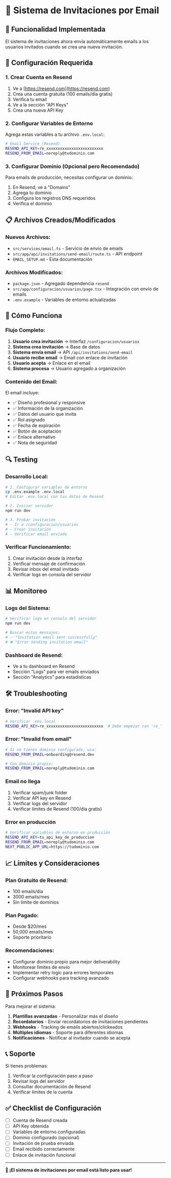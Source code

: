 # 📧 Sistema de Invitaciones por Email

## 🎯 Funcionalidad Implementada

El sistema de invitaciones ahora envía automáticamente emails a los usuarios invitados cuando se crea una nueva invitación.

## 🔧 Configuración Requerida

### 1. Crear Cuenta en Resend

1. Ve a [https://resend.com](https://resend.com)
2. Crea una cuenta gratuita (100 emails/día gratis)
3. Verifica tu email
4. Ve a la sección "API Keys"
5. Crea una nueva API Key

### 2. Configurar Variables de Entorno

Agrega estas variables a tu archivo `.env.local`:

```bash
# Email Service (Resend)
RESEND_API_KEY=re_xxxxxxxxxxxxxxxxxxxxxxxxx
RESEND_FROM_EMAIL=noreply@tudominio.com
```

### 3. Configurar Dominio (Opcional pero Recomendado)

Para emails de producción, necesitas configurar un dominio:

1. En Resend, ve a "Domains"
2. Agrega tu dominio
3. Configura los registros DNS requeridos
4. Verifica el dominio

## 📋 Archivos Creados/Modificados

### Nuevos Archivos:
- `src/services/email.ts` - Servicio de envío de emails
- `src/app/api/invitations/send-email/route.ts` - API endpoint
- `EMAIL_SETUP.md` - Esta documentación

### Archivos Modificados:
- `package.json` - Agregado dependencia `resend`
- `src/app/configuracion/usuarios/page.tsx` - Integración con envío de emails
- `.env.example` - Variables de entorno actualizadas

## 🚀 Cómo Funciona

### Flujo Completo:

1. **Usuario crea invitación** → Interfaz `/configuracion/usuarios`
2. **Sistema crea invitación** → Base de datos
3. **Sistema envía email** → API `/api/invitations/send-email`
4. **Usuario recibe email** → Email con enlace de invitación
5. **Usuario acepta** → Enlace en el email
6. **Sistema procesa** → Usuario agregado a organización

### Contenido del Email:

El email incluye:
- ✅ Diseño profesional y responsive
- ✅ Información de la organización
- ✅ Datos del usuario que invita
- ✅ Rol asignado
- ✅ Fecha de expiración
- ✅ Botón de aceptación
- ✅ Enlace alternativo
- ✅ Nota de seguridad

## 🔍 Testing

### Desarrollo Local:
```bash
# 1. Configurar variables de entorno
cp .env.example .env.local
# Editar .env.local con tus datos de Resend

# 2. Iniciar servidor
npm run dev

# 3. Probar invitación
# - Ir a /configuracion/usuarios
# - Crear invitación
# - Verificar email enviado
```

### Verificar Funcionamiento:
1. Crear invitación desde la interfaz
2. Verificar mensaje de confirmación
3. Revisar inbox del email invitado
4. Verificar logs en consola del servidor

## 📊 Monitoreo

### Logs del Sistema:
```bash
# Verificar logs en consola del servidor
npm run dev

# Buscar estos mensajes:
# ✅ "Invitation email sent successfully"
# ❌ "Error sending invitation email"
```

### Dashboard de Resend:
- Ve a tu dashboard en Resend
- Sección "Logs" para ver emails enviados
- Sección "Analytics" para estadísticas

## 🛠️ Troubleshooting

### Error: "Invalid API key"
```bash
# Verificar .env.local
RESEND_API_KEY=re_xxxxxxxxxxxxxxxxxxxxxxxxx  # Debe empezar con 're_'
```

### Error: "Invalid from email"
```bash
# Si no tienes dominio configurado, usa:
RESEND_FROM_EMAIL=onboarding@resend.dev

# Con dominio propio:
RESEND_FROM_EMAIL=noreply@tudominio.com
```

### Email no llega
1. Verificar spam/junk folder
2. Verificar API key en Resend
3. Verificar logs del servidor
4. Verificar límites de Resend (100/día gratis)

### Error en producción
```bash
# Verificar variables de entorno en producción
RESEND_API_KEY=tu_api_key_de_produccion
RESEND_FROM_EMAIL=noreply@tudominio.com
NEXT_PUBLIC_APP_URL=https://tudominio.com
```

## 📈 Límites y Consideraciones

### Plan Gratuito de Resend:
- 100 emails/día
- 3000 emails/mes
- Sin límite de dominios

### Plan Pagado:
- Desde $20/mes
- 50,000 emails/mes
- Soporte prioritario

### Recomendaciones:
- Configurar dominio propio para mejor deliverability
- Monitorear límites de envío
- Implementar retry logic para errores temporales
- Configurar webhooks para tracking avanzado

## 🎯 Próximos Pasos

Para mejorar el sistema:

1. **Plantillas avanzadas** - Personalizar más el diseño
2. **Recordatorios** - Enviar recordatorios de invitaciones pendientes
3. **Webhooks** - Tracking de emails abiertos/clickeados
4. **Múltiples idiomas** - Soporte para diferentes idiomas
5. **Notificaciones** - Notificar al invitador cuando se acepta

## 📞 Soporte

Si tienes problemas:
1. Verificar la configuración paso a paso
2. Revisar logs del servidor
3. Consultar documentación de Resend
4. Verificar límites de la cuenta

## ✅ Checklist de Configuración

- [ ] Cuenta de Resend creada
- [ ] API Key obtenida
- [ ] Variables de entorno configuradas
- [ ] Dominio configurado (opcional)
- [ ] Invitación de prueba enviada
- [ ] Email recibido correctamente
- [ ] Enlace de invitación funcional

---

**🎉 ¡El sistema de invitaciones por email está listo para usar!**